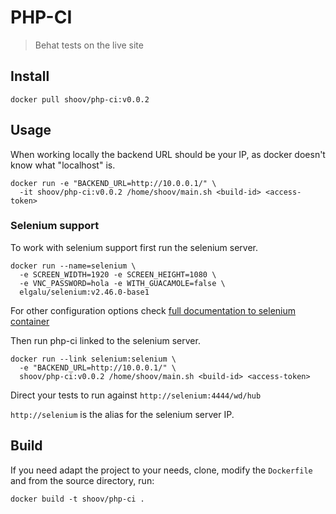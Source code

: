 # PHP-CI

> Behat tests on the live site

## Install

```shell
docker pull shoov/php-ci:v0.0.2
```

## Usage

When working locally the backend URL should be your IP, as docker doesn't know what "localhost" is.

```shell
docker run -e "BACKEND_URL=http://10.0.0.1/" \
  -it shoov/php-ci:v0.0.2 /home/shoov/main.sh <build-id> <access-token>
```

### Selenium support

To work with selenium support first run the selenium server.

```shell
docker run --name=selenium \
  -e SCREEN_WIDTH=1920 -e SCREEN_HEIGHT=1080 \
  -e VNC_PASSWORD=hola -e WITH_GUACAMOLE=false \
  elgalu/selenium:v2.46.0-base1
```

For other configuration options check [full documentation to selenium container](https://registry.hub.docker.com/u/elgalu/docker-selenium/)

Then run php-ci linked to the selenium server.

```shell
docker run --link selenium:selenium \
  -e "BACKEND_URL=http://10.0.0.1/" \
  shoov/php-ci:v0.0.2 /home/shoov/main.sh <build-id> <access-token>
```  

Direct your tests to run against `http://selenium:4444/wd/hub`

`http://selenium` is the alias for the selenium server IP.

## Build

If you need adapt the project to your needs, clone, modify the `Dockerfile` and from the source directory, run:

```shell
docker build -t shoov/php-ci .
```
